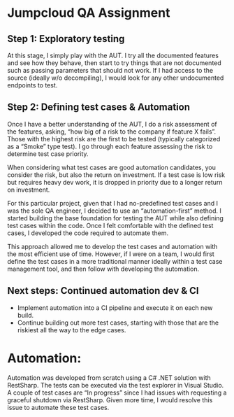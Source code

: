 # Jumpcloud QA Assignment

## Step 1: Exploratory testing

At this stage, I simply play with the AUT. I try all the documented features and see how they behave, then start to try things that are not documented such as passing parameters that should not work. If I had access to the source (ideally w/o decompiling), I would look for any other undocumented endpoints to test.

## Step 2: Defining test cases & Automation

Once I have a better understanding of the AUT, I do a risk assessment of the features, asking, “how big of a risk to the company if feature X fails”. Those with the highest risk are the first to be tested (typically categorized as a “Smoke” type test). I go through each feature assessing the risk to determine test case priority.

When considering what test cases are good automation candidates, you consider the risk, but also the return on investment. If a test case is low risk but requires heavy dev work, it is dropped in priority due to a longer return on investment.

For this particular project, given that I had no-predefined test cases and I was the sole QA engineer, I decided to use an “automation-first” method. I started building the base foundation for testing the AUT while also defining test cases within the code. Once I felt comfortable with the defined test cases, I developed the code required to automate them. 

This approach allowed me to develop the test cases and automation with the most efficient use of time. However, if I were on a team, I would first define the test cases in a more traditional manner ideally within a test case management tool, and then follow with developing the automation.

## Next steps: Continued automation dev & CI

- Implement automation into a CI pipeline and execute it on each new build.
- Continue building out more test cases, starting with those that are the riskiest all the way to the edge cases.

# Automation:

Automation was developed from scratch using a C# .NET solution with RestSharp. The tests can be executed via the test explorer in Visual Studio. A couple of test cases are “In progress” since I had issues with requesting a graceful shutdown via RestSharp. Given more time, I would resolve this issue to automate these test cases.
